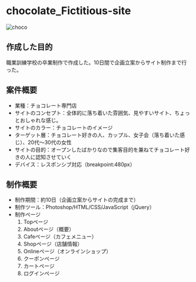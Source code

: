 # chocolate_Fictitious-site
![choco](https://user-images.githubusercontent.com/72646217/172119862-22c5eb17-8c3a-4317-938f-c4682344eae9.jpg)

## 作成した目的
職業訓練学校の卒業制作で作成した。10日間で企画立案からサイト制作まで行った。

## 案件概要
- 業種：チョコレート専門店
- サイトのコンセプト：全体的に落ち着いた雰囲気、見やすいサイト、ちょっとおしゃれな感じ。
- サイトのカラー：チョコレートのイメージ
- ターゲット層：チョコレート好きの人、カップル、女子会（落ち着いた感じ）、20代～30代の女性
- サイトの目的：オープンしたばかりなので集客目的を兼ねてチョコレート好きの人に認知させていく
- デバイス：レスポンシブ対応（breakpoint:480px）

## 制作概要
- 制作期間：約10日（企画立案からサイトの完成まで）
- 制作ツール：Photoshop/HTML/CSS/JavaScript（jQuery）
- 制作ページ
  1. Topページ
  2. Aboutページ（概要）
  3. Cafeページ（カフェメニュー）
  4. Shopページ（店舗情報）
  5. Onlineページ（オンラインショップ）
  6. クーポンページ
  7. カートページ
  8. ログインページ
